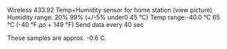 Wireless 433.92 Temp+Humidity sensor for home station (view picture)
Humidity range: 20% 99% (+/-5% under0 45 °C)
Temp range:-40.0 °C 65 °C (-40 °F до + 149 °F)
Send data every 40 sec

These samples are approx. -0.6 C.
